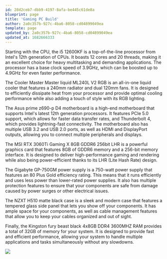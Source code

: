 ```yaml
---
id: 28d2ceb7-dbb9-4197-8afa-be445c61de8a
blueprint: page
title: 'Gaming PC Build'
author: 2a0c357b-927c-4ba6-8058-cd04899049ea
template: page
updated_by: 2a0c357b-927c-4ba6-8058-cd04899049ea
updated_at: 1682666333
---
```

Starting with the CPU, the i5 12600KF is a top-of-the-line processor from Intel's 12th generation of CPUs. It boasts 12 cores and 20 threads, making it an excellent choice for heavy multitasking and demanding applications. The processor has a base clock speed of 3.9GHz, which can be boosted up to 4.9GHz for even faster performance.

The Cooler Master Master liquid ML240L V2 RGB is an all-in-one liquid cooler that features a 240mm radiator and dual 120mm fans. It is designed to efficiently dissipate heat from your processor and provide optimal cooling performance while also adding a touch of style with its RGB lighting.

The Asus prime z690-p D4 motherboard is a high-end motherboard that supports Intel's latest 12th generation processors. It features PCIe 5.0 support, which allows for faster data transfer rates, and Thunderbolt 4, which provides lightning-fast connectivity. The motherboard also has multiple USB 3.2 and USB 2.0 ports, as well as HDMI and DisplayPort outputs, allowing you to connect multiple peripherals and displays.

The MSI RTX 3060Ti Gaming X 8GB GDDR6 256bit LHR is a powerful graphics card that features 8GB of GDDR6 memory and a 256-bit memory interface. It is designed to deliver high-performance gaming and rendering while also being power-efficient thanks to its LHR (Lite Hash Rate) design.

The Gigabyte GP-750GM power supply is a 750-watt power supply that features an 80 Plus Gold efficiency rating. This means that it runs efficiently and uses less power than lower-rated power supplies. It also has multiple protection features to ensure that your components are safe from damage caused by power surges or other electrical issues.

The NZXT H510 matte black case is a sleek and modern case that features a tempered glass side panel that lets you show off your components. It has ample space for your components, as well as cable management features that allow you to keep your cables organized and out of sight.

Finally, the Kingston fury beast black 4x8GB DDR4 3600MHZ RAM provides a total of 32GB of memory for your system. It is designed to provide fast and efficient performance, allowing your system to handle multiple applications and tasks simultaneously without any slowdowns.

![](https://md3.imt.garkaklis.com/assets/sandrispc.jpeg)